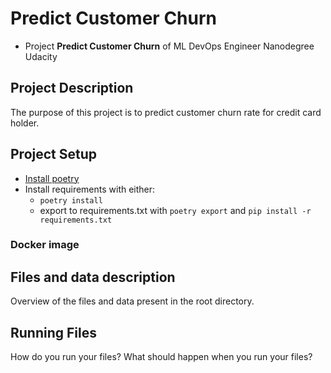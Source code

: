# Predict Customer Churn

- Project **Predict Customer Churn** of ML DevOps Engineer Nanodegree Udacity

## Project Description
The purpose of this project is to predict customer churn rate for credit card holder.

## Project Setup
- [Install poetry](https://python-poetry.org/docs/)
- Install requirements with either:
  - `poetry install`
  - export to requirements.txt with `poetry export` and `pip install -r requirements.txt`
### Docker image


## Files and data description
Overview of the files and data present in the root directory. 

## Running Files
How do you run your files? What should happen when you run your files?



